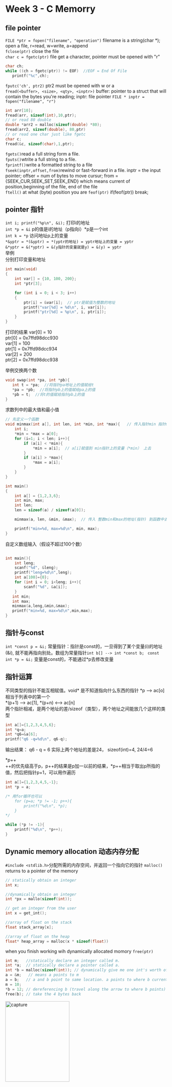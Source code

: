 # Week 3 - C Memorry
## file pointer
`FILE *ptr = fopen("filename", "operation")` filename is a string(char *); open a file, r=read, w=write, a=append  
`fclose(ptr)` close the file  
`char c = fgetc(ptr)` file get a character, pointer must be opened with "r"  
```c
char ch;
while ((ch = fgetc(ptr)) != EOF)  //EOF = End Of File
   printf("%c",ch);
```
`fputc('ch', ptr2)` ptr2 must be opened with w or a  
`fread(<buffer>, <size>, <qty>, <inptr>)` buffer: pointer to a struct that will contain the bytes you're reading; inptr: file pointer `FILE * inptr = fopen("filename", "r")`
 ```c
 int arr[10];
 fread(arr, sizeof(int),10,ptr);
 // or read 80 double
 double *arr2 = malloc(sizeof(double) *80);
 fread(arr2, sizeof(double), 80,ptr)
 // or read one char just like fgetc
 char c;
 fread(&c, sizeof(char),1,ptr);
 ```
 
`fgets()`read a full string form a file.  
`fputs()`wtrite a full string to a file.  
`fprintf()`write a formatted string to a file  
`fseek(inptr,offset,from)`rewind or fast-forward in a file. inptr = the input pointer; offser = num of bytes to move cursur; from = {SEEK_CUR,SEEK_SET,SEEK_END} which means current of position,beginning of the file, end of the file  
`ftell()` at what (byte) position you are
`feof(ptr)`  if(feof(ptr)) break;

## pointer 指针  
`int i; printf("%p\n", &i);` 打印i的地址  
`int *p = &i` p的值是i的地址（p指向i）*p是一个int  
`int k = *p` 访问地址p上的变量  
`*&yptr = *(&yptr) = *(yptr的地址) = yptr地址上的变量 = yptr`  
`&*yptr = &(*yptr) = &(y指针的变量就是y) = &(y) = yptr`  
举例   
分别打印变量和地址
```c
int main(void)
{
    int var[] = {10, 100, 200};
    int *ptr[3];

    for (int i = 0; i < 3; i++)
    {
        ptr[i] = &var[i];  // ptr是赋值为整数的地址
        printf("var[%d] = %d\n", i, var[i]);
        printf("ptr[%d] = %p\n", i, ptr[i]);
    }
}
```

打印的结果
var[0] = 10  
ptr[0] = 0x7ffd98dcc930  
var[1] = 100  
ptr[1] = 0x7ffd98dcc934  
var[2] = 200  
ptr[2] = 0x7ffd98dcc938  
  
举例交换两个数  
```c
void swap(int *pa, int *pb){
   int t = *pa;  //将指针pa地址上的值赋给t
   *pa = *pb;  //将指针pb上的值赋给pa上的值
   *pb = t;  //将t的值赋给指针pb上的值
}
```
求数列中的最大值和最小值
```c
// 先定义一个函数
void minmax(int a[], int len, int *min, int *max){   // 传入指针min 指针max
    int i;
    *min = *max = a[0];
    for (i=1; i < len; i++){
        if (a[i] < *min){
            *min = a[i];  // a[i]赋值到 min指针上的变量（*min） 上去
        }
        if (a[i] > *max){
            *max = a[i];
        }
    }
}

int main()
{
    int a[] = {1,2,3,6};
    int min, max;
    int len;
    len = sizeof(a) / sizeof(a[0]);

    minmax(a, len, &min, &max);  // 传入 整数min和max的地址(指针) 到函数中去

    printf("min=%d, max=%d\n", min, max);
}
```
自定义数组输入（假设不超过100个数）
```c

int main(){
    int leng;
    scanf("%d", &leng);
    printf("leng=%d\n",leng);
    int a[100]={0};
    for (int i = 0; i<leng; i++){
        scanf("%d", &a[i]);
    }
   int min;
   int max;
   minmax(a,leng,&min,&max);
   printf("min=%d, max=%d\n",min,max);
}
``` 
  
  
## 指针与const  
`int *const p = &i;` 常量指针：指针是const的，一旦得到了某个变量(i)的地址(&i), 就不能再指向别处。数组为常量指针`int b[] --> int *const b;`
` const int *p = &i;` 变量是const的，不能通过*p去修改变量  

## 指针运算  
不同类型的指针不能互相赋值。void* 是不知道指向什么东西的指针
*p --> ac[o] 相当于列表中的第一个  
*(p+1) --> ac[1], *(p+n) <--> ac[n]  
两个指针相减，是两个地址的差/sizeof（类型），两个地址之间能放几个这样的类型  
```c
int a[]={1,2,3,4,5,6};
int *q=a;
int *q6=&a[6];
printf("q6 -q=%d\n", q6-q); 
```
输出结果： q6 - q = 6  实际上两个地址的差是24， sizeof(int)=4, 24/4=6  
  
*p++  
++的优先级高于p，p++的结果是p加一以前的结果，*p++相当于取出p所指的值，然后把指针p+1，可以用作遍历  
```c
int a[]={1,2,3,4,5,-1};
int *p = a;

/* 用for循环也可以
    for (p=a; *p != -1; p++){
        printf("%d\n", *p);
    }
*/   

while (*p != -1){
    printf("%d\n", *p++); 
}
```


## Dynamic memory allocation 动态内存分配  
`#include <stdlib.h>`分配所需的内存空间，并返回一个指向它的指针
`malloc()` returns to a pointer of the memory
```c
// statically obtain an integer
int x;

//dynamically obtain an integer
int *px = mallo(sizeof(int));

// get an integer from the user
int x = get_int();

//array of float on the stack
float stack_array[x];

//array of float on the heap
float* heap_array = malloc(x * sizeof(float))
```
when you finish working wih dynamically allocated momory `free(ptr)`

```c
int m;   //statically declare an integer called m.
int *a;  // statically declare a pointer called a.
int *b = malloc(sizeof(int)); // dynamically give me one int's worth of space
a = &m;   // means a points to m
a = b;   // a and b point to same location. a points to where b currently points to (the dynamically allocated block)
m = 10;
*b = 12; // dereferencing b (travel along the arrow to where b points) put 12 in that location.
free(b); // take the 4 bytes back
```

<img src="https://github.com/smysophia/yixiu/blob/master/Capture.PNG" alt="capture"  width="200" height="250" />

